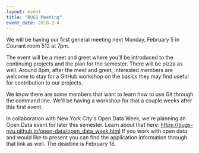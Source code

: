 ```yaml
---
layout: event
title: "BUGS Meeting"
event_date: 2018-2-4
---
```


We will be having our first general meeting next Monday, February 5 in Courant room 512 at 7pm.

The event will be a meet and greet where you'll be introduced to the continuing projects and the plan for the semester. There will be pizza as well.
Around 8pm, after the meet and greet, interested members are welcome to stay for a GitHub workshop on the basics they may find useful for contribution to our projects.

We know there are some members that want to learn how to use Git through the command line. We'll be having a workshop for that a couple weeks after this first event.

In collaboration with New York City's Open Data Week, we're planning an Open Data event for later this semester. Learn about that here: https://bugs-nyu.github.io/open-data/open_data_week.html
If you work with open data and would like to present you can find the application information through that link as well. The deadline is February 18.
